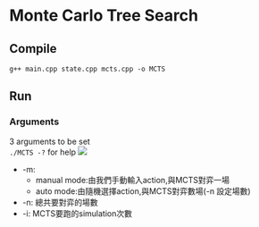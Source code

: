 # Monte Carlo Tree Search
## Compile
```g++ main.cpp state.cpp mcts.cpp -o MCTS```
## Run
### Arguments
3 arguments to be set\
```./MCTS -?``` for help
![](https://i.imgur.com/S0rI2cZ.png)

* -m:
    * manual mode:由我們手動輸入action,與MCTS對弈一場
    * auto mode:由隨機選擇action,與MCTS對弈數場(-n 設定場數)
* -n:
    總共要對弈的場數
* -i:
    MCTS要跑的simulation次數